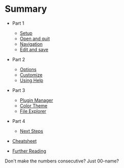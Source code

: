 # Summary

* Part 1
    * [Setup](00-setup.md)
    * [Open and quit](01-open-quit.md)
    * [Navigation](02-navigation.md)
    * [Edit and save](03-edit-save.md)

* Part 2
    * [Options](04-options.md)
    * [Customize](05-vimrc.md)
    * [Using Help](05-using-help.md)

* Part 3
    * [Plugin Manager](10-plugin-manager.md)
    * [Color Theme](11-color-theme.md)
    * [File Explorer](12-file-explorer.md)

* Part 4
    * [Next Steps](99-next-steps.md)

* [Cheatsheet](cheatsheet.md)

* [Further Reading](further-reading.md)



Don't make the numbers consecutive? Just 00-name?

